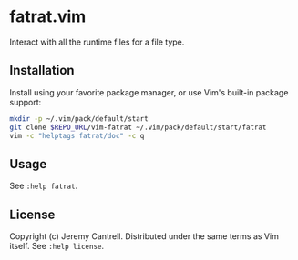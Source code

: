# fatrat.vim

Interact with all the runtime files for a file type.

## Installation

Install using your favorite package manager, or use Vim's built-in package support:

```sh
mkdir -p ~/.vim/pack/default/start
git clone $REPO_URL/vim-fatrat ~/.vim/pack/default/start/fatrat
vim -c "helptags fatrat/doc" -c q
```

## Usage

See `:help fatrat`.

## License

Copyright (c) Jeremy Cantrell. Distributed under the same terms as Vim itself.
See `:help license`.

